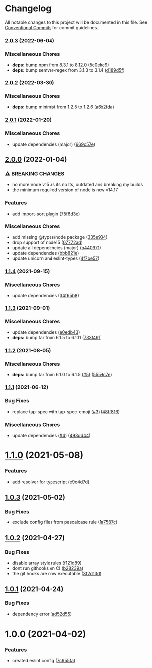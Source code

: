 # Changelog

All notable changes to this project will be documented in this file. See
[Conventional Commits](https://conventionalcommits.org) for commit guidelines.

### [2.0.3](https://github.com/rweich/eslint-config/compare/v2.0.2...v2.0.3) (2022-06-04)


### Miscellaneous Chores

* **deps:** bump npm from 8.3.1 to 8.12.0 ([5c0ebc9](https://github.com/rweich/eslint-config/commit/5c0ebc9e965f6325bfbbf57c8ab93cee1ff0863d))
* **deps:** bump semver-regex from 3.1.3 to 3.1.4 ([d189d5f](https://github.com/rweich/eslint-config/commit/d189d5f41f86d5fdd32511150c32f81e6b5e3721))

### [2.0.2](https://github.com/rweich/eslint-config/compare/v2.0.1...v2.0.2) (2022-03-30)


### Miscellaneous Chores

* **deps:** bump minimist from 1.2.5 to 1.2.6 ([a6b2fda](https://github.com/rweich/eslint-config/commit/a6b2fdaceb969c6be92d2b76f08708cd691288c7))

### [2.0.1](https://github.com/rweich/eslint-config/compare/v2.0.0...v2.0.1) (2022-01-20)


### Miscellaneous Chores

* update dependencies (major) ([669c57e](https://github.com/rweich/eslint-config/commit/669c57eef615e41fcb3b10b6cc091ddece805617))

## [2.0.0](https://github.com/rweich/eslint-config/compare/v1.1.4...v2.0.0) (2022-01-04)


### ⚠ BREAKING CHANGES

* no more node v15 as its no lts, outdated and breaking
my builds
* the minimum required version of node is now v14.17

### Features

* add import-sort plugin ([75f6d3e](https://github.com/rweich/eslint-config/commit/75f6d3eb38f6db412950a4f613d6f4291cf928a3))


### Miscellaneous Chores

* add missing @types/node package ([335e934](https://github.com/rweich/eslint-config/commit/335e93401c2415a6f932d9c4378db6c0eb6d5ff8))
* drop support of node15 ([07772ad](https://github.com/rweich/eslint-config/commit/07772ad11a0633e119fa73ba5a50fc91aa5c9ecb))
* update all dependencies (major) ([b440971](https://github.com/rweich/eslint-config/commit/b440971397b8ec492df763456ca35864581faeb2))
* update dependencies ([bbb821e](https://github.com/rweich/eslint-config/commit/bbb821ea2e4e7d3611d0de470da53c48d9f84f80))
* update unicorn and eslint-types ([4f7be57](https://github.com/rweich/eslint-config/commit/4f7be574ae509a9c8f895823342f882076407ba4))

### [1.1.4](https://github.com/rweich/eslint-config/compare/v1.1.3...v1.1.4) (2021-09-15)


### Miscellaneous Chores

* update dependencies ([34f65b8](https://github.com/rweich/eslint-config/commit/34f65b8d52c57bb85361549f4d80c43b8b4062ae))

### [1.1.3](https://github.com/rweich/eslint-config/compare/v1.1.2...v1.1.3) (2021-09-01)


### Miscellaneous Chores

* update dependencies ([e0edb43](https://github.com/rweich/eslint-config/commit/e0edb43a1847201cf815db11e4c4088e6c36821e))
* **deps:** bump tar from 6.1.5 to 6.1.11 ([733f491](https://github.com/rweich/eslint-config/commit/733f491324c9286140d8e7d665ddb5562ea9a0de))

### [1.1.2](https://github.com/rweich/eslint-config/compare/v1.1.1...v1.1.2) (2021-08-05)


### Miscellaneous Chores

* **deps:** bump tar from 6.1.0 to 6.1.5 ([#5](https://github.com/rweich/eslint-config/issues/5)) ([5559c7e](https://github.com/rweich/eslint-config/commit/5559c7e5d128a252eaf4628efcd16035c8a4ba60))

### [1.1.1](https://github.com/rweich/eslint-config/compare/v1.1.0...v1.1.1) (2021-06-12)


### Bug Fixes

* replace tap-spec with tap-spec-emoji ([#3](https://github.com/rweich/eslint-config/issues/3)) ([48ff816](https://github.com/rweich/eslint-config/commit/48ff816251f4dee45ad252e07111cf9628bb778c))


### Miscellaneous Chores

* update dependencies ([#4](https://github.com/rweich/eslint-config/issues/4)) ([493dd44](https://github.com/rweich/eslint-config/commit/493dd444023c07c55c90c5930a59df636173ac07))

# [1.1.0](https://github.com/rweich/eslint-config/compare/v1.0.3...v1.1.0) (2021-05-08)


### Features

* add resolver for typescript ([e9c4d7d](https://github.com/rweich/eslint-config/commit/e9c4d7dcdb47584bbd331fec68843d6ece7ed0e6))

## [1.0.3](https://github.com/rweich/eslint-config/compare/v1.0.2...v1.0.3) (2021-05-02)


### Bug Fixes

* exclude config files from pascalcase rule ([1a7587c](https://github.com/rweich/eslint-config/commit/1a7587cf907d5f6f66b36640809ba1b32b3d8654))

## [1.0.2](https://github.com/rweich/eslint-config/compare/v1.0.1...v1.0.2) (2021-04-27)


### Bug Fixes

* disable array style rules ([f121d89](https://github.com/rweich/eslint-config/commit/f121d89c4113938ca1129b86c45fa3282203a0d3))
* dont run githooks on CI ([b28239a](https://github.com/rweich/eslint-config/commit/b28239a48c74db10933dcd64c0c01a5f710df951))
* the git hooks are now executable ([3f2d13d](https://github.com/rweich/eslint-config/commit/3f2d13df7ad253a96d840dc724d1cc02a466a4ba))

## [1.0.1](https://github.com/rweich/eslint-config/compare/v1.0.0...v1.0.1) (2021-04-24)


### Bug Fixes

* dependency error ([ad52d55](https://github.com/rweich/eslint-config/commit/ad52d55f55ee09018a283a3575fd3ccda7abae67))

# 1.0.0 (2021-04-02)


### Features

* created eslint config ([7c955fa](https://github.com/rweich/eslint-config/commit/7c955fa9b792b6828cae7e09c8924b846f504da2))
